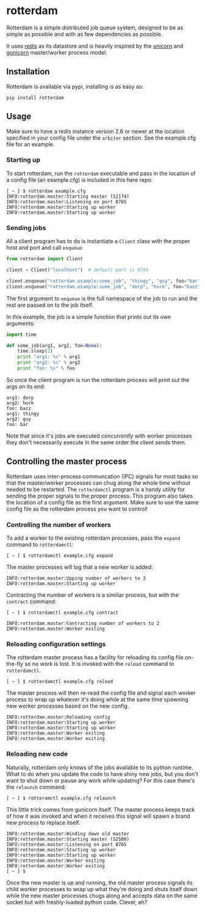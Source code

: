 rotterdam
=========

Rotterdam is a simple distributed job queue system, designed to be as simple as possible
and with as few dependencies as possible.

It uses [redis](http://redis.io/) as its datastore and is heavily inspired by the [unicorn](http://unicorn.bogomips.org)
and [gunicorn](https://github.com/benoitc/gunicorn) master/worker process model.

## Installation

Rotterdam is available via pypi, installing is as easy as:
```
pip install rotterdam
```

## Usage
Make sure to have a redis instance version 2.6 or newer at the location
specified in your config file under the `arbiter` section.  See the
example.cfg file for an example.

### Starting up
To start rotterdam, run the `rotterdam` executable and pass in the location
of a config file (an example.cfg) is included in this here repo:

```
[ ~ ] $ rotterdam example.cfg
INFO:rotterdam.master:Starting master (52174)
INFO:rotterdam.master:Listening on port 8765
INFO:rotterdam.master:Starting up worker
INFO:rotterdam.master:Starting up worker
```

### Sending jobs
All a client program has to do is instantiate a `Client` class with the proper host
and port and call `enqueue`:
```python
from rotterdam import Client

client = Client("localhost")  # default port is 8765

client.enqueue("rotterdam.example:some_job", "thingy", "guy", foo="bar")
client.enqueue("rotterdam.example:some_job", "derp", "hork", foo="bazz")
```
The first argument to `enqueue` is the full namespace of the job to run
and the rest are passed on to the job itself.

In this example, the job is a simple function that prints out its own arguments:
```python
import time

def some_job(arg1, arg2, foo=None):
    time.sleep(2)
    print "arg1: %s" % arg1
    print "arg2: %s" % arg2
    print "foo: %s" % foo
```
So once the client program is run the rotterdam process will print out the args
on its end:
```
arg1: derp
arg2: hork
foo: bazz
arg1: thingy
arg2: guy
foo: bar
```
Note that since it's jobs are executed _concurrently_ with worker processes they
don't necessarily execute in the same order the client sends them.

## Controlling the master process
Rotterdam uses inter-process communcation (IPC) signals for most tasks so that
the master/worker processes can chug along the whole time without needed to
be restarted.  The `rotterdamctl` program is a handy utility for sending
the proper signals to the proper process.  This program also takes the location
of a config file as the first argument.  Make sure to use the same config file
as the rotterdam process you want to control!

### Controlling the number of workers
To add a worker to the existing rotterdam processes, pass the `expand` command
to `rotterdamctl`:
```
[ ~ ] $ rotterdamctl example.cfg expand
```
The master processes will log that a new worker is added:
```
INFO:rotterdam.master:Upping number of workers to 3
INFO:rotterdam.master:Starting up worker
```
Contracting the number of workers is a similiar process, but with the `contract`
command:
```
[ ~ ] $ rotterdamctl example.cfg contract
```
```
INFO:rotterdam.master:Contracting number of workers to 2
INFO:rotterdam.master:Worker exiting
```
### Reloading configuration settings
The rotterdam master process has a facility for reloading its config file on-the-fly
so no work is lost. It is invoked with the `reload` command to `rotterdamctl`.
```
[ ~ ] $ rotterdamctl example.cfg reload
```
The master process will then re-read the config file and signal each worker process
to wrap up whatever it's doing while at the same time spawning new worker processes
based on the new config.
```
INFO:rotterdam.master:Reloading config
INFO:rotterdam.master:Starting up worker
INFO:rotterdam.master:Starting up worker
INFO:rotterdam.master:Worker exiting
INFO:rotterdam.master:Worker exiting
```
### Reloading new code
Naturally, rotterdam only knows of the jobs available to its python runtime.  What to
do when you update the code to have shiny new jobs, but you don't want to shut down
or pause any work while updating?  For this case there's the `relaunch` command:
```
[ ~ ] $ rotteramctl example.cfg relaunch
```
This little trick comes from gunicorn itself.  The master process keeps track of how
it was invoked and when it receives this signal will spawn a brand new process to
replace itself.
```
INFO:rotterdam.master:Winding down old master
INFO:rotterdam.master:Starting master (52580)
INFO:rotterdam.master:Listening on port 8765
INFO:rotterdam.master:Starting up worker
INFO:rotterdam.master:Starting up worker
INFO:rotterdam.master:Worker exiting
INFO:rotterdam.master:Worker exiting
[ ~ ] $
```
 Once the new master is up and running, the old master process signals its child worker
processes to wrap up what they're doing and shuts itself down while the new master
processes chugs along and accepts data on the same socket but with freshly-loaded
python code.  Clever, eh?
